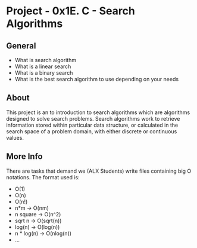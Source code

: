 # Project - 0x1E. C - Search Algorithms

## General
- What is search algorithm 
- What is a linear search
- What is a binary search
- What is the best search algorithm to use depending on your needs

## About
This project is an to introduction to search algorithms which are algorithms
designed to solve search problems. Search algorithms work to retrieve information
stored within particular data structure, or calculated in the search space of a
problem domain, with either discrete or continuous values.

## More Info
There are tasks that demand we (ALX Students) write files containing big O notations.
The format used is:
- O(1)
- O(n)
- O(n!)
- n\*m -> O(nm)
- n square -> O(n^2)
- sqrt n -> O(sqrt(n))
- log(n) -> O(log(n))
- n * log(n) -> O(nlog(n))
- ...
